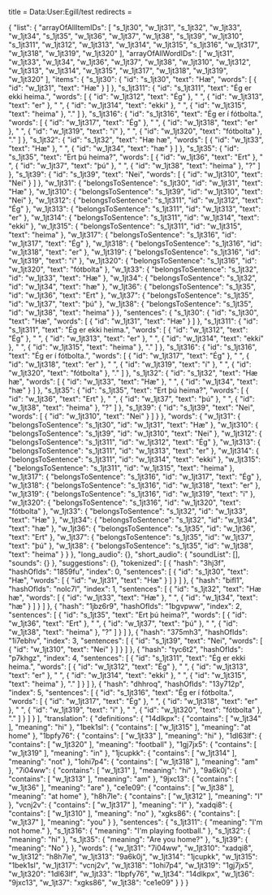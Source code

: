title = Data:User:Egill/test
redirects =
>>>>

{
    "list": {
        "arrayOfAllItemIDs": [
            "s_1jt30",
            "w_1jt31",
            "s_1jt32",
            "w_1jt33",
            "w_1jt34",
            "s_1jt35",
            "w_1jt36",
            "w_1jt37",
            "w_1jt38",
            "s_1jt39",
            "w_1jt310",
            "s_1jt311",
            "w_1jt312",
            "w_1jt313",
            "w_1jt314",
            "w_1jt315",
            "s_1jt316",
            "w_1jt317",
            "w_1jt318",
            "w_1jt319",
            "w_1jt320"
        ],
        "arrayOfAllWordIDs": [
            "w_1jt31",
            "w_1jt33",
            "w_1jt34",
            "w_1jt36",
            "w_1jt37",
            "w_1jt38",
            "w_1jt310",
            "w_1jt312",
            "w_1jt313",
            "w_1jt314",
            "w_1jt315",
            "w_1jt317",
            "w_1jt318",
            "w_1jt319",
            "w_1jt320"
        ],
        "items": {
            "s_1jt30": {
                "id": "s_1jt30",
                "text": "Hæ",
                "words": [
                    {
                        "id": "w_1jt31",
                        "text": "Hæ"
                    }
                ]
            },
            "s_1jt311": {
                "id": "s_1jt311",
                "text": "Ég er ekki heima.",
                "words": [
                    {
                        "id": "w_1jt312",
                        "text": "Ég"
                    },
                    " ",
                    {
                        "id": "w_1jt313",
                        "text": "er"
                    },
                    " ",
                    {
                        "id": "w_1jt314",
                        "text": "ekki"
                    },
                    " ",
                    {
                        "id": "w_1jt315",
                        "text": "heima"
                    },
                    "."
                ]
            },
            "s_1jt316": {
                "id": "s_1jt316",
                "text": "Ég er í fótbolta.",
                "words": [
                    {
                        "id": "w_1jt317",
                        "text": "Ég"
                    },
                    " ",
                    {
                        "id": "w_1jt318",
                        "text": "er"
                    },
                    " ",
                    {
                        "id": "w_1jt319",
                        "text": "í"
                    },
                    " ",
                    {
                        "id": "w_1jt320",
                        "text": "fótbolta"
                    },
                    "."
                ]
            },
            "s_1jt32": {
                "id": "s_1jt32",
                "text": "Hæ hæ",
                "words": [
                    {
                        "id": "w_1jt33",
                        "text": "Hæ"
                    },
                    " ",
                    {
                        "id": "w_1jt34",
                        "text": "hæ"
                    }
                ]
            },
            "s_1jt35": {
                "id": "s_1jt35",
                "text": "Ert þú heima?",
                "words": [
                    {
                        "id": "w_1jt36",
                        "text": "Ert"
                    },
                    " ",
                    {
                        "id": "w_1jt37",
                        "text": "þú"
                    },
                    " ",
                    {
                        "id": "w_1jt38",
                        "text": "heima"
                    },
                    "?"
                ]
            },
            "s_1jt39": {
                "id": "s_1jt39",
                "text": "Nei",
                "words": [
                    {
                        "id": "w_1jt310",
                        "text": "Nei"
                    }
                ]
            },
            "w_1jt31": {
                "belongsToSentence": "s_1jt30",
                "id": "w_1jt31",
                "text": "Hæ"
            },
            "w_1jt310": {
                "belongsToSentence": "s_1jt39",
                "id": "w_1jt310",
                "text": "Nei"
            },
            "w_1jt312": {
                "belongsToSentence": "s_1jt311",
                "id": "w_1jt312",
                "text": "Ég"
            },
            "w_1jt313": {
                "belongsToSentence": "s_1jt311",
                "id": "w_1jt313",
                "text": "er"
            },
            "w_1jt314": {
                "belongsToSentence": "s_1jt311",
                "id": "w_1jt314",
                "text": "ekki"
            },
            "w_1jt315": {
                "belongsToSentence": "s_1jt311",
                "id": "w_1jt315",
                "text": "heima"
            },
            "w_1jt317": {
                "belongsToSentence": "s_1jt316",
                "id": "w_1jt317",
                "text": "Ég"
            },
            "w_1jt318": {
                "belongsToSentence": "s_1jt316",
                "id": "w_1jt318",
                "text": "er"
            },
            "w_1jt319": {
                "belongsToSentence": "s_1jt316",
                "id": "w_1jt319",
                "text": "í"
            },
            "w_1jt320": {
                "belongsToSentence": "s_1jt316",
                "id": "w_1jt320",
                "text": "fótbolta"
            },
            "w_1jt33": {
                "belongsToSentence": "s_1jt32",
                "id": "w_1jt33",
                "text": "Hæ"
            },
            "w_1jt34": {
                "belongsToSentence": "s_1jt32",
                "id": "w_1jt34",
                "text": "hæ"
            },
            "w_1jt36": {
                "belongsToSentence": "s_1jt35",
                "id": "w_1jt36",
                "text": "Ert"
            },
            "w_1jt37": {
                "belongsToSentence": "s_1jt35",
                "id": "w_1jt37",
                "text": "þú"
            },
            "w_1jt38": {
                "belongsToSentence": "s_1jt35",
                "id": "w_1jt38",
                "text": "heima"
            }
        },
        "sentences": {
            "s_1jt30": {
                "id": "s_1jt30",
                "text": "Hæ",
                "words": [
                    {
                        "id": "w_1jt31",
                        "text": "Hæ"
                    }
                ]
            },
            "s_1jt311": {
                "id": "s_1jt311",
                "text": "Ég er ekki heima.",
                "words": [
                    {
                        "id": "w_1jt312",
                        "text": "Ég"
                    },
                    " ",
                    {
                        "id": "w_1jt313",
                        "text": "er"
                    },
                    " ",
                    {
                        "id": "w_1jt314",
                        "text": "ekki"
                    },
                    " ",
                    {
                        "id": "w_1jt315",
                        "text": "heima"
                    },
                    "."
                ]
            },
            "s_1jt316": {
                "id": "s_1jt316",
                "text": "Ég er í fótbolta.",
                "words": [
                    {
                        "id": "w_1jt317",
                        "text": "Ég"
                    },
                    " ",
                    {
                        "id": "w_1jt318",
                        "text": "er"
                    },
                    " ",
                    {
                        "id": "w_1jt319",
                        "text": "í"
                    },
                    " ",
                    {
                        "id": "w_1jt320",
                        "text": "fótbolta"
                    },
                    "."
                ]
            },
            "s_1jt32": {
                "id": "s_1jt32",
                "text": "Hæ hæ",
                "words": [
                    {
                        "id": "w_1jt33",
                        "text": "Hæ"
                    },
                    " ",
                    {
                        "id": "w_1jt34",
                        "text": "hæ"
                    }
                ]
            },
            "s_1jt35": {
                "id": "s_1jt35",
                "text": "Ert þú heima?",
                "words": [
                    {
                        "id": "w_1jt36",
                        "text": "Ert"
                    },
                    " ",
                    {
                        "id": "w_1jt37",
                        "text": "þú"
                    },
                    " ",
                    {
                        "id": "w_1jt38",
                        "text": "heima"
                    },
                    "?"
                ]
            },
            "s_1jt39": {
                "id": "s_1jt39",
                "text": "Nei",
                "words": [
                    {
                        "id": "w_1jt310",
                        "text": "Nei"
                    }
                ]
            }
        },
        "words": {
            "w_1jt31": {
                "belongsToSentence": "s_1jt30",
                "id": "w_1jt31",
                "text": "Hæ"
            },
            "w_1jt310": {
                "belongsToSentence": "s_1jt39",
                "id": "w_1jt310",
                "text": "Nei"
            },
            "w_1jt312": {
                "belongsToSentence": "s_1jt311",
                "id": "w_1jt312",
                "text": "Ég"
            },
            "w_1jt313": {
                "belongsToSentence": "s_1jt311",
                "id": "w_1jt313",
                "text": "er"
            },
            "w_1jt314": {
                "belongsToSentence": "s_1jt311",
                "id": "w_1jt314",
                "text": "ekki"
            },
            "w_1jt315": {
                "belongsToSentence": "s_1jt311",
                "id": "w_1jt315",
                "text": "heima"
            },
            "w_1jt317": {
                "belongsToSentence": "s_1jt316",
                "id": "w_1jt317",
                "text": "Ég"
            },
            "w_1jt318": {
                "belongsToSentence": "s_1jt316",
                "id": "w_1jt318",
                "text": "er"
            },
            "w_1jt319": {
                "belongsToSentence": "s_1jt316",
                "id": "w_1jt319",
                "text": "í"
            },
            "w_1jt320": {
                "belongsToSentence": "s_1jt316",
                "id": "w_1jt320",
                "text": "fótbolta"
            },
            "w_1jt33": {
                "belongsToSentence": "s_1jt32",
                "id": "w_1jt33",
                "text": "Hæ"
            },
            "w_1jt34": {
                "belongsToSentence": "s_1jt32",
                "id": "w_1jt34",
                "text": "hæ"
            },
            "w_1jt36": {
                "belongsToSentence": "s_1jt35",
                "id": "w_1jt36",
                "text": "Ert"
            },
            "w_1jt37": {
                "belongsToSentence": "s_1jt35",
                "id": "w_1jt37",
                "text": "þú"
            },
            "w_1jt38": {
                "belongsToSentence": "s_1jt35",
                "id": "w_1jt38",
                "text": "heima"
            }
        }
    },
    "long_audio": {},
    "short_audio": {
        "soundList": [],
        "sounds": {}
    },
    "suggestions": {},
    "tokenized": [
        {
            "hash": "3hj3f",
            "hashOfIds": "1859fu",
            "index": 0,
            "sentences": [
                {
                    "id": "s_1jt30",
                    "text": "Hæ",
                    "words": [
                        {
                            "id": "w_1jt31",
                            "text": "Hæ"
                        }
                    ]
                }
            ]
        },
        {
            "hash": "bifl1",
            "hashOfIds": "nolc7l",
            "index": 1,
            "sentences": [
                {
                    "id": "s_1jt32",
                    "text": "Hæ hæ",
                    "words": [
                        {
                            "id": "w_1jt33",
                            "text": "Hæ"
                        },
                        " ",
                        {
                            "id": "w_1jt34",
                            "text": "hæ"
                        }
                    ]
                }
            ]
        },
        {
            "hash": "1jbz6r9",
            "hashOfIds": "1bgvpww",
            "index": 2,
            "sentences": [
                {
                    "id": "s_1jt35",
                    "text": "Ert þú heima?",
                    "words": [
                        {
                            "id": "w_1jt36",
                            "text": "Ert"
                        },
                        " ",
                        {
                            "id": "w_1jt37",
                            "text": "þú"
                        },
                        " ",
                        {
                            "id": "w_1jt38",
                            "text": "heima"
                        },
                        "?"
                    ]
                }
            ]
        },
        {
            "hash": "375mh3",
            "hashOfIds": "1i7ebhv",
            "index": 3,
            "sentences": [
                {
                    "id": "s_1jt39",
                    "text": "Nei",
                    "words": [
                        {
                            "id": "w_1jt310",
                            "text": "Nei"
                        }
                    ]
                }
            ]
        },
        {
            "hash": "tyc6t2",
            "hashOfIds": "p7khgz",
            "index": 4,
            "sentences": [
                {
                    "id": "s_1jt311",
                    "text": "Ég er ekki heima.",
                    "words": [
                        {
                            "id": "w_1jt312",
                            "text": "Ég"
                        },
                        " ",
                        {
                            "id": "w_1jt313",
                            "text": "er"
                        },
                        " ",
                        {
                            "id": "w_1jt314",
                            "text": "ekki"
                        },
                        " ",
                        {
                            "id": "w_1jt315",
                            "text": "heima"
                        },
                        "."
                    ]
                }
            ]
        },
        {
            "hash": "dhhroq",
            "hashOfIds": "13y712p",
            "index": 5,
            "sentences": [
                {
                    "id": "s_1jt316",
                    "text": "Ég er í fótbolta.",
                    "words": [
                        {
                            "id": "w_1jt317",
                            "text": "Ég"
                        },
                        " ",
                        {
                            "id": "w_1jt318",
                            "text": "er"
                        },
                        " ",
                        {
                            "id": "w_1jt319",
                            "text": "í"
                        },
                        " ",
                        {
                            "id": "w_1jt320",
                            "text": "fótbolta"
                        },
                        "."
                    ]
                }
            ]
        }
    ],
    "translation": {
        "definitions": {
            "14dlkpx": {
                "contains": [
                    "w_1jt34"
                ],
                "meaning": "hi"
            },
            "1bek1sl": {
                "contains": [
                    "w_1jt315"
                ],
                "meaning": "at home"
            },
            "1bpfy76": {
                "contains": [
                    "w_1jt33"
                ],
                "meaning": "hi"
            },
            "1dl63lf": {
                "contains": [
                    "w_1jt320"
                ],
                "meaning": "football"
            },
            "1gj7jx5": {
                "contains": [
                    "w_1jt319"
                ],
                "meaning": "in"
            },
            "1jcupkk": {
                "contains": [
                    "w_1jt314"
                ],
                "meaning": "not"
            },
            "1ohi7p4": {
                "contains": [
                    "w_1jt318"
                ],
                "meaning": "am"
            },
            "7i04ww": {
                "contains": [
                    "w_1jt31"
                ],
                "meaning": "hi"
            },
            "9a6k0j": {
                "contains": [
                    "w_1jt313"
                ],
                "meaning": "am"
            },
            "9jxc13": {
                "contains": [
                    "w_1jt36"
                ],
                "meaning": "are"
            },
            "ce1e09": {
                "contains": [
                    "w_1jt38"
                ],
                "meaning": "at home"
            },
            "h8h7le": {
                "contains": [
                    "w_1jt312"
                ],
                "meaning": "I"
            },
            "vcnj2v": {
                "contains": [
                    "w_1jt317"
                ],
                "meaning": "I"
            },
            "xadqi8": {
                "contains": [
                    "w_1jt310"
                ],
                "meaning": "no"
            },
            "xgks86": {
                "contains": [
                    "w_1jt37"
                ],
                "meaning": "you"
            }
        },
        "sentences": {
            "s_1jt311": {
                "meaning": "I'm not home."
            },
            "s_1jt316": {
                "meaning": "I'm playing football."
            },
            "s_1jt32": {
                "meaning": "hi"
            },
            "s_1jt35": {
                "meaning": "Are you home?"
            },
            "s_1jt39": {
                "meaning": "No"
            }
        },
        "words": {
            "w_1jt31": "7i04ww",
            "w_1jt310": "xadqi8",
            "w_1jt312": "h8h7le",
            "w_1jt313": "9a6k0j",
            "w_1jt314": "1jcupkk",
            "w_1jt315": "1bek1sl",
            "w_1jt317": "vcnj2v",
            "w_1jt318": "1ohi7p4",
            "w_1jt319": "1gj7jx5",
            "w_1jt320": "1dl63lf",
            "w_1jt33": "1bpfy76",
            "w_1jt34": "14dlkpx",
            "w_1jt36": "9jxc13",
            "w_1jt37": "xgks86",
            "w_1jt38": "ce1e09"
        }
    }
}